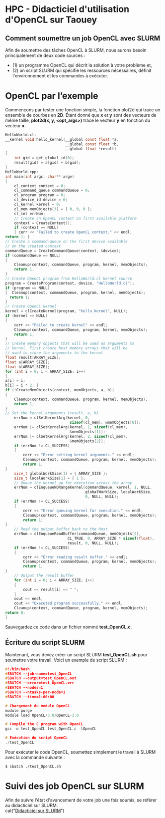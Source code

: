 # HPC - Didacticiel d'utilisation d'OpenCL sur Taouey 

## Comment soumettre un job OpenCL avec SLURM
Afin de soumettre des tâches OpenCL à SLURM, nous aurons besoin principalement de deux code sources :

* (1) un programme OpenCL qui décrit la solution à votre problème et,
* (2) un script SLURM qui spécifie les ressources nécessaires, définit l'environnement et les commandes à exécuter.

# OpenCL par l’exemple
Commençons par tester une fonction simple, la fonction plot2d qui trace un ensemble de courbes en **2D**. Étant donné que **x** et **y** sont des vecteurs de même taille, **plot2d(x, y, <opt_args>)** trace le vecteur **y** en fonction du vecteur **x**. 

``` C
HelloWorld.cl:
__kernel void hello_kernel(__global const float *a,
                           __global const float *b,
                           __global float *result)
{
    int gid = get_global_id(0);
    result[gid] = a[gid] + b[gid];
}
HelloWorld.cpp:
int main(int argc, char** argv)
{
    cl_context context = 0;
    cl_command_queue commandQueue = 0;
    cl_program program = 0;
    cl_device_id device = 0;
    cl_kernel kernel = 0;
    cl_mem memObjects[3] = { 0, 0, 0 };
    cl_int errNum;
    // Create an OpenCL context on first available platform
    context = CreateContext();
    if (context == NULL)
    { cerr << "Failed to create OpenCL context." << endl;
return 1; }
// Create a command-queue on the first device available
// on the created context
commandQueue = CreateCommandQueue(context, &device);
if (commandQueue == NULL)
{
    Cleanup(context, commandQueue, program, kernel, memObjects);
    return 1;
}
// Create OpenCL program from HelloWorld.cl kernel source
program = CreateProgram(context, device, "HelloWorld.cl");
if (program == NULL)
{  Cleanup(context, commandQueue, program, kernel, memObjects);
  return 1;
}
// Create OpenCL kernel
kernel = clCreateKernel(program, "hello_kernel", NULL);
if (kernel == NULL)
{
    cerr << "Failed to create kernel" << endl;
    Cleanup(context, commandQueue, program, kernel, memObjects);
    return 1;
}
// Create memory objects that will be used as arguments to
// kernel. First create host memory arrays that will be
// used to store the arguments to the kernel
float result[ARRAY_SIZE];
float a[ARRAY_SIZE];
float b[ARRAY_SIZE];
for (int i = 0; i < ARRAY_SIZE; i++)
{
a[i] = i;
b[i] = i * 2; }
if (!CreateMemObjects(context, memObjects, a, b))
{
    Cleanup(context, commandQueue, program, kernel, memObjects);
    return 1;
}
// Set the kernel arguments (result, a, b)
    errNum = clSetKernelArg(kernel, 0,
                             sizeof(cl_mem), &memObjects[0]);
    errNum |= clSetKernelArg(kernel, 1, sizeof(cl_mem),
                             &memObjects[1]);
    errNum |= clSetKernelArg(kernel, 2, sizeof(cl_mem),
                             &memObjects[2]);
    if (errNum != CL_SUCCESS)
    {
        cerr << "Error setting kernel arguments." << endl;
        Cleanup(context, commandQueue, program, kernel, memObjects);
        return 1;
}
    size_t globalWorkSize[1] = { ARRAY_SIZE };
    size_t localWorkSize[1] = { 1 };
    // Queue the kernel up for execution across the array
    errNum = clEnqueueNDRangeKernel(commandQueue, kernel, 1, NULL,
                                    globalWorkSize, localWorkSize,
                                    0, NULL, NULL);
    if (errNum != CL_SUCCESS)
    {
        cerr << "Error queuing kernel for execution." << endl;
        Cleanup(context, commandQueue, program, kernel, memObjects);
        return 1;
}
    // Read the output buffer back to the Host
    errNum = clEnqueueReadBuffer(commandQueue, memObjects[2],
                            CL_TRUE, 0, ARRAY_SIZE * sizeof(float),
                            result, 0, NULL, NULL);
    if (errNum != CL_SUCCESS)
    {
        cerr << "Error reading result buffer." << endl;
        Cleanup(context, commandQueue, program, kernel, memObjects);
        return 1;
}
    // Output the result buffer
    for (int i = 0; i < ARRAY_SIZE; i++)
    {
        cout << result[i] << " ";
    }
    cout << endl;
    cout << "Executed program successfully." << endl;
    Cleanup(context, commandQueue, program, kernel, memObjects);
return 0;
}
```
Sauvegardez ce code dans un fichier nommé **test_OpenCL.c**.

## Écriture du script SLURM 
Maintenant, vous devez créer un script SLURM **test_OpenCL.sh** pour soumettre votre travail. Voici un exemple de script SLURM :

``` C
#!/bin/bash
#SBATCH --job-name=test_OpenCL
#SBATCH --output=test_OpenCL.out
#SBATCH --error=test_OpenCL.err
#SBATCH --nodes=1
#SBATCH --ntasks-per-node=1
#SBATCH --time=1:00:00

# Chargement du module OpenCL
module purge
module load OpenCL/3.0/OpenCL-3.0

# Compile the C program with OpenCL
gcc -o test_OpenCL test_OpenCL.c -lOpenCL

# Exécution du script OpenCL
./test_OpenCL
```

Pour exécuter le code OpenCL, soumettez simplement le travail à SLURM avec la commande suivante :
```
$ sbatch ./test_OpenCL.sh
```

# Suivi des job OpenCL sur SLURM
Afin de suivre l'état d'avancement de votre job une fois soumis, se référer au didacticiel sur SLURM.  
cat("[Didacticiel sur SLURM](https://github.com/DiopBabacarEdu/TaoueY-HPC/tree/main/SLURM)")



